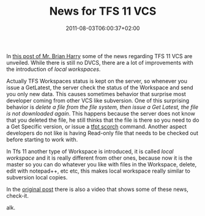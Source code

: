 ﻿---
title: "News for TFS 11 VCS"
description: ""
date: 2011-08-03T06:00:37+02:00
draft: false
tags: [Team Foundation Server,VCS]
categories: [Team Foundation Server]
---
In [this post of Mr. Brian Harry](http://blogs.msdn.com/b/bharry/archive/2011/08/02/version-control-model-enhancements-in-tfs-11.aspx) some of the news regarding TFS 11 VCS are unveiled. While there is still no DVCS, there are a lot of improvements with the introduction of *local workspaces*.

Actually TFS Workspaces status is kept on the server, so whenever you issue a GetLatest, the server check the status of the Workspace and send you only new data. This causes sometimes behavior that surprise most developer coming from other VCS like subversion. One of this surprising behavior is *delete a file from the file system, then issue a Get Latest, the file is not downloaded again*. This happens because the server does not know that you deleted the file, he still thinks that the file is there so you need to do a Get Specific version, or issue a [tfpt scorch](http://visualstudiogallery.msdn.microsoft.com/c255a1e4-04ba-4f68-8f4e-cd473d6b971f) command. Another aspect developers do not like is having Read-only file that needs to be checked out before starting to work with.

In Tfs 11 another type of Workspace is introduced, it is called *local workspace* and it is really different from other ones, because now it is the master so you can do whatever you like with files in the Workspace, delete, edit with notepad++, etc etc, this makes local workspace really similar to subversion local copies.

In the [original post](http://blogs.msdn.com/b/bharry/archive/2011/08/02/version-control-model-enhancements-in-tfs-11.aspx) there is also a video that shows some of these news, check-it.

alk.
